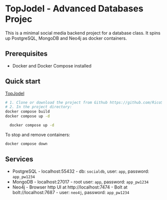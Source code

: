 # TopJodel - Advanced Databases Projec

This is a minimal social media backend project for a database class. It spins up PostgreSQL, MongoDB and Neo4j as docker containers.

## Prerequisites

- Docker and Docker Compose installed

## Quick start
[TopJodel](https://github.com/RicoStaedeli/TopJodel)
```bash
# 1. Clone or download the project from Github https://github.com/RicoStaedeli/TopJodel --> Unzip the project if need
# 2. In the project directory:
docker compose build
docker compose up -d
```

```bash
  docker compose up -d
```

To stop and remove containers:
```bash
docker compose down
```

## Services

- PostgreSQL - localhost:55432 - db: `socialdb`, user: `app`, password: `app_pw1234`
- MongoDB - localhost:27017 - root user: `app`, password: `app_pw1234`
- Neo4j - Browser http UI at http://localhost:7474 - Bolt at bolt://localhost:7687 - user: `neo4j`, password: `app_pw1234`

